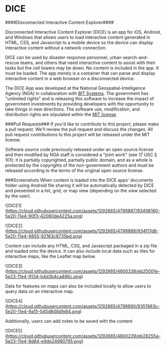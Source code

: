 # DICE

####Disconnected Interactive Content Explorer####

Disconnected Interactive Content Explorer (DICE) is an app for iOS, Android, and Windows that allows users to load interactive content generated in HTML, CSS, and Javascript to a mobile device so the device can display interactive content without a network connection.

DICE can be used by disaster response personnel, urban search-and-rescue teams, and others that need interactive content to assist with their tasks but the cell towers may be down.  No content is included in the app.  It must be loaded.  The app merely is a container that can parse and display interactive content in a web browser on a disconnected device.

The DICE App was developed at the National Geospatial-Intelligence Agency (NGA) in collaboration with [BIT Systems](https://www.bit-sys.com/index.jsp). The government has "unlimited rights" and is releasing this software to increase the impact of government investments by providing developers with the opportunity to take things in new directions. The software use, modification, and distribution rights are stipulated within the [MIT license](http://choosealicense.com/licenses/mit/).

###Pull Requests###
If you'd like to contribute to this project, please make a pull request. We'll review the pull request and discuss the changes. All pull request contributions to this project will be released under the MIT license.

Software source code previously released under an open source license and then modified by NGA staff is considered a "joint work" (see 17 USC § 101); it is partially copyrighted, partially public domain, and as a whole is protected by the copyrights of the non-government authors and must be released according to the terms of the original open source license.

###Screenshots
When content is loaded into the DICE apps' documents folder using Android file sharing it will be automatically detected by DICE and presented in a list, grid, or map view (depending on the view selected by the user).

![DICE1] (https://cloud.githubusercontent.com/assets/1292665/4799887/93498160-5e20-11e4-90f3-42080de4225a.png)

![DICE2] (https://cloud.githubusercontent.com/assets/1292665/4799889/934f17d8-5e20-11e4-9855-92163c8735bd.png)

Content can include any HTML, CSS, and Javascript packaged in a zip file and loaded onto the device. It can also include local data such as tiles for interactive maps, like the Leaflet map below.

![DICE3] (https://cloud.githubusercontent.com/assets/1292665/4800238/eb25001e-5e23-11e4-9134-b4d3b4ca486c.png)

Data for features on maps can also be included locally to allow users to query data on an interactive map.

![DICE4] (https://cloud.githubusercontent.com/assets/1292665/4799890/9351983c-5e20-11e4-9a15-045d848dfe84.png)

Additionally, users can add notes to be saved with the content.

![DICE5] (https://cloud.githubusercontent.com/assets/1292665/4800239/eb28255a-5e23-11e4-8d84-e9de24980795.png)
